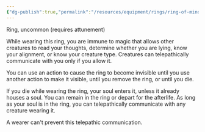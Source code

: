 ```yaml
---
{"dg-publish":true,"permalink":"/resources/equipment/rings/ring-of-mind-shielding/"}
---
```


Ring, uncommon (requires attunement) 

While wearing this ring, you are immune to magic that allows other creatures to read your thoughts, determine whether you are lying, know your alignment, or know your creature type. Creatures can telepathically communicate with you only if you allow it. 

You can use an action to cause the ring to become invisible until you use another action to make it visible, until you remove the ring, or until you die. 

If you die while wearing the ring, your soul enters it, unless it already houses a soul. You can remain in the ring or depart for the afterlife. As long as your soul is in the ring, you can telepathically communicate with any creature wearing it. 

A wearer can't prevent this telepathic communication.